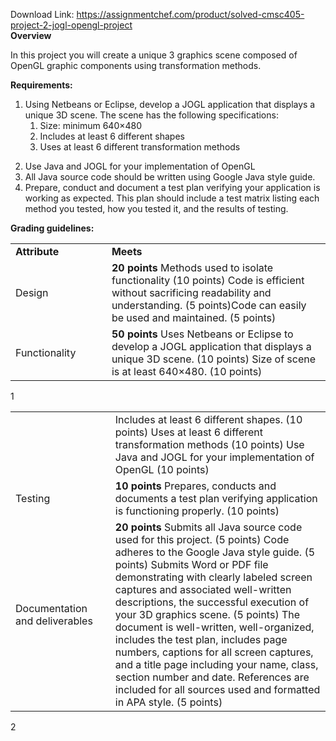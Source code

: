 Download Link: https://assignmentchef.com/product/solved-cmsc405-project-2-jogl-opengl-project
<br>
<strong>Overview </strong>

In this project you will create a unique 3 graphics scene composed of OpenGL graphic components using transformation methods.

<strong>Requirements: </strong>

<ol>

 <li>Using Netbeans or Eclipse, develop a JOGL application that displays a unique 3D scene. The scene has the following specifications:

  <ol>

   <li>Size: minimum 640×480</li>

   <li>Includes at least 6 different shapes</li>

   <li>Uses at least 6 different transformation methods</li>

  </ol></li>

</ol>




<ol start="2">

 <li>Use Java and JOGL for your implementation of OpenGL</li>

 <li>All Java source code should be written using Google Java style guide.</li>

 <li>Prepare, conduct and document a test plan verifying your application is working as expected. This plan should include a test matrix listing each method you tested, how you tested it, and the results of testing.</li>

</ol>




<strong> </strong>




<strong>Grading guidelines: </strong>

<table width="623">

 <tbody>

  <tr>

   <td width="162"><strong>Attribute </strong></td>

   <td width="462"><strong>Meets </strong></td>

  </tr>

  <tr>

   <td width="162">Design</td>

   <td width="462"><strong>20 points </strong>Methods used to isolate functionality (10 points) Code is efficient without sacrificing readability and understanding. (5 points)Code can easily be used and maintained. (5 points)</td>

  </tr>

  <tr>

   <td width="162">Functionality</td>

   <td width="462"><strong>50 points </strong>Uses Netbeans or Eclipse to develop a JOGL application that displays a unique 3D scene.  (10 points) Size of scene is at least 640×480. (10 points) </td>

  </tr>

 </tbody>

</table>

1




<table width="623">

 <tbody>

  <tr>

   <td width="162"></td>

   <td width="462">Includes at least 6 different shapes. (10 points) Uses at least 6 different transformation methods (10 points) Use Java and JOGL for your implementation of OpenGL (10 points)<strong> </strong></td>

  </tr>

  <tr>

   <td width="162">Testing</td>

   <td width="462"><strong>10 points </strong>Prepares, conducts and documents a test plan verifying application is functioning properly. (10 points)<strong> </strong></td>

  </tr>

  <tr>

   <td width="162">Documentation and deliverables</td>

   <td width="462"><strong>20 points </strong>Submits all Java source code used for this project. (5 points) Code adheres to the Google Java style guide. (5 points) Submits Word or PDF file demonstrating with clearly labeled screen captures and associated well-written descriptions, the successful execution of your 3D graphics scene.  (5 points) The document is well-written, well-organized, includes the test plan, includes page numbers, captions for all screen captures, and a title page including your name, class, section number and date. References are included for all sources used and formatted in APA style. (5 points)</td>

  </tr>

 </tbody>

</table>







2



